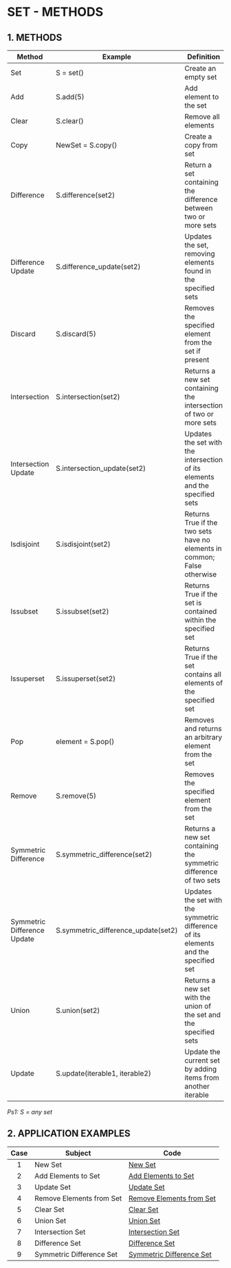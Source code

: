 # SET - METHODS

## 1. METHODS

| Method                      | Example                             | Definition                                                                          |
|-----------------------------|-------------------------------------|-------------------------------------------------------------------------------------|
| Set                         | S = set()                           | Create an empty set                                                                 |
| Add                         | S.add(5)                            | Add element to the set                                                              |
| Clear                       | S.clear()                           | Remove all elements                                                                 |
| Copy                        | NewSet = S.copy()                   | Create a copy from set                                                              |
| Difference                  | S.difference(set2)                  | Return a set containing the difference between two or more sets                     |
| Difference Update           | S.difference_update(set2)           | Updates the set, removing elements found in the specified sets                      |
| Discard                     | S.discard(5)                        | Removes the specified element from the set if present                               |
| Intersection                | S.intersection(set2)                | Returns a new set containing the intersection of two or more sets                   |
| Intersection Update         | S.intersection_update(set2)         | Updates the set with the intersection of its elements and the specified sets        |
| Isdisjoint                  | S.isdisjoint(set2)                  | Returns True if the two sets have no elements in common; False otherwise            |
| Issubset                    | S.issubset(set2)                    | Returns True if the set is contained within the specified set                       |
| Issuperset                  | S.issuperset(set2)                  | Returns True if the set contains all elements of the specified set                  |
| Pop                         | element = S.pop()                   | Removes and returns an arbitrary element from the set                               |
| Remove                      | S.remove(5)                         | Removes the specified element from the set                                          |
| Symmetric Difference        | S.symmetric_difference(set2)        | Returns a new set containing the symmetric difference of two sets                   |
| Symmetric Difference Update | S.symmetric_difference_update(set2) | Updates the set with the symmetric difference of its elements and the specified set |
| Union                       | S.union(set2)                       | Returns a new set with the union of the set and the specified sets                  |
| Update                      | S.update(iterable1, iterable2)      | Update the current set by adding items from another iterable                        |

*Ps1: S = any set*

## 2. APPLICATION EXAMPLES

| Case | Subject                  | Code                                                       |
|:----:|--------------------------|------------------------------------------------------------|
|  1   | New Set                  | [New Set](01-new_set.py)                                   |
|  2   | Add Elements to Set      | [Add Elements to Set](02-add_elements_to_set.py)           |
|  3   | Update Set               | [Update Set](03-update_set.py)                             |
|  4   | Remove Elements from Set | [Remove Elements from Set](04-remove_elements_from_set.py) |
|  5   | Clear Set                | [Clear Set](05-clear_set.py)                               |
|  6   | Union Set                | [Union Set](06-union_set.py)                               |
|  7   | Intersection Set         | [Intersection Set](07-intersection_set.py)                 |
|  8   | Difference Set           | [Difference Set](08-difference_set.py)                     |
|  9   | Symmetric Difference Set | [Symmetric Difference Set](09-symmetric_difference_set.py) |